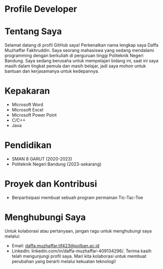 # Profile Developer
# Tentang Saya
Selamat datang di profil GitHub saya! Perkenalkan nama lengkap saya Daffa Muzhaffar Fakhruddin. Saya seorang mahasiswa yang sedang mendalami programming dengan berkuliah di perguruan tinggi Politeknik Negeri Bandung. Saya sedang berusaha untuk mempelajari bidang ini, saat ini saya masih dalam tingkat pemula dan masih belajar, jadi saya mohon untuk bantuan dan kerjasamanya untuk kedepannya.
# Kepakaran
- Microsoft Word
- Microsoft Excel
- Microsoft Power Point
- C/C++
- Java
# Pendidikan
- SMAN 8 GARUT (2020-2023)
- Politeknik Negeri Bandung (2023-sekarang)
# Proyek dan Kontribusi
- Berpartisipasi membuat sebuah program permainan Tic-Tac-Toe
# Menghubungi Saya
Untuk kolaborasi atau pertanyaan, jangan ragu untuk menghubungi saya melalui:
- Email: daffa.muzhaffar.tif423@polban.ac.id
- LinkedIn: linkedin.com/in/daffa-muzhaffar-409134296/.
Terima kasih telah mengunjungi profil saya. Mari kita kolaborasi untuk membuat perubahan yang berarti melalui kekuatan teknologi!

